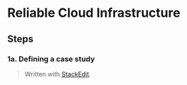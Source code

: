 
# Reliable Cloud Infrastructure

## Steps

### 1a. Defining a case study


> Written with [StackEdit](https://stackedit.io/).
<!--stackedit_data:
eyJoaXN0b3J5IjpbLTk5MTA2OTM2OV19
-->
